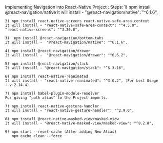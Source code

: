 Implementing Navigation into React-Native Project :
Steps:
    1) npm install @react-navigation/native
    It will install - "@react-navigation/native": "^6.1.6",

    2) npm install react-native-screens react-native-safe-area-context
    It will install - "react-native-safe-area-context": "^4.5.0",
    "react-native-screens": "^3.20.0",

    3)  npm install @react-navigation/bottom-tabs
    It will install -  "@react-navigation/native": "^6.1.6",

    4) npm install @react-navigation/drawer
    It will install -  "@react-navigation/drawer": "^6.6.2",

    5) npm install @react-navigation/stack
    It will install - "@react-navigation/stack": "^6.3.16",

    6) npm install react-native-reanimated
    It will install - "react-native-reanimated": "^3.0.2", (For best Usage - v.2.14.4)

    7) npm install babel-plugin-module-resolver
    For giving "path alias" to the Project imports.

    7) npm install react-native-gesture-handler
    It will install - "react-native-gesture-handler": "^2.9.0",

    8) npm install @react-native-masked-view/masked-view
    It will install - "@react-native-masked-view/masked-view": "^0.2.8",

    9) npm start --reset-cache (After adding New Alias)
       npm cache clean --force
